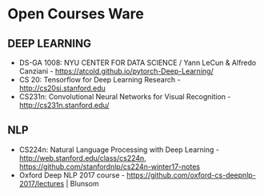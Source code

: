 # Open Courses Ware 

DEEP LEARNING
--- 
* DS-GA 1008: NYU CENTER FOR DATA SCIENCE / Yann LeCun & Alfredo Canziani - https://atcold.github.io/pytorch-Deep-Learning/ 
* CS 20: Tensorflow for Deep Learning Research - http://cs20si.stanford.edu 
* CS231n: Convolutional Neural Networks for Visual Recognition - http://cs231n.stanford.edu/ 

NLP
--- 
* CS224n: Natural Language Processing with Deep Learning - http://web.stanford.edu/class/cs224n, https://github.com/stanfordnlp/cs224n-winter17-notes 
* Oxford Deep NLP 2017 course - https://github.com/oxford-cs-deepnlp-2017/lectures | Blunsom 
